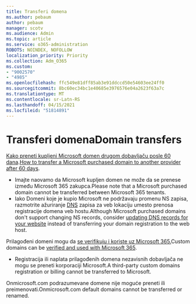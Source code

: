 ```yaml
---
title: Transferi domena
ms.author: pebaum
author: pebaum
manager: scotv
ms.audience: Admin
ms.topic: article
ms.service: o365-administration
ROBOTS: NOINDEX, NOFOLLOW
localization_priority: Priority
ms.collection: Adm_O365
ms.custom:
- "9002570"
- "4985"
ms.openlocfilehash: ffc549e81dff85ab3e91ddccd50e54603ee24ff0
ms.sourcegitcommit: 8bc60ec34bc1e40685e3976576e04a2623f63a7c
ms.translationtype: MT
ms.contentlocale: sr-Latn-RS
ms.lasthandoff: 04/15/2021
ms.locfileid: "51814891"
---
```

# <a name="domain-transfers"></a><span data-ttu-id="392c0-102">Transferi domena</span><span class="sxs-lookup"><span data-stu-id="392c0-102">Domain transfers</span></span>

<span data-ttu-id="392c0-103">[Kako preneti kupljeni Microsoft domen drugom dobavljaču posle 60 dana](https://docs.microsoft.com/microsoft-365/admin/get-help-with-domains/transfer-a-domain-from-microsoft-to-another-host).</span><span class="sxs-lookup"><span data-stu-id="392c0-103">[How to transfer a Microsoft purchased domain to another provider after 60 days](https://docs.microsoft.com/microsoft-365/admin/get-help-with-domains/transfer-a-domain-from-microsoft-to-another-host).</span></span>

- <span data-ttu-id="392c0-104">Imajte naovamo da Microsoft kupljen domen ne može da se prenese između Microsoft 365 zakupca.</span><span class="sxs-lookup"><span data-stu-id="392c0-104">Please note that a Microsoft purchased domain cannot be transferred between Microsoft 365 tenants.</span></span>
- <span data-ttu-id="392c0-105">Iako Domeni koje je kupio Microsoft ne podržavaju promenu NS zapisa, razmotrite ažuriranje [DNS](https://docs.microsoft.com/microsoft-365/admin/dns/update-dns-records-to-retain-current-hosting-provider?view=o365-worldwide) zapisa za veb lokaciju umesto prenosa registracije domena veb hostu.</span><span class="sxs-lookup"><span data-stu-id="392c0-105">Although Microsoft purchased domains don't support changing NS records, consider [updating DNS records for your website](https://docs.microsoft.com/microsoft-365/admin/dns/update-dns-records-to-retain-current-hosting-provider?view=o365-worldwide) instead of transferring your domain registration to the web host.</span></span>

<span data-ttu-id="392c0-106">Prilagođeni domeni mogu da [se verifikuju i koriste uz Microsoft 365.](https://docs.microsoft.com/microsoft-365/admin/setup/add-domain?view=o365-worldwide)</span><span class="sxs-lookup"><span data-stu-id="392c0-106">Custom domains can be [verified and used with Microsoft 365](https://docs.microsoft.com/microsoft-365/admin/setup/add-domain?view=o365-worldwide).</span></span>

- <span data-ttu-id="392c0-107">Registracija ili naplata prilagođenih domena nezavisnih dobavljača ne mogu se preneti korporaciji Microsoft.</span><span class="sxs-lookup"><span data-stu-id="392c0-107">A third-party custom domains registration or billing cannot be transferred to Microsoft.</span></span>

<span data-ttu-id="392c0-108">Onmicrosoft.com podrazumevane domene nije moguće preneti ili preimenovati.</span><span class="sxs-lookup"><span data-stu-id="392c0-108">Onmicrosoft.com default domains cannot be transferred or renamed.</span></span>
